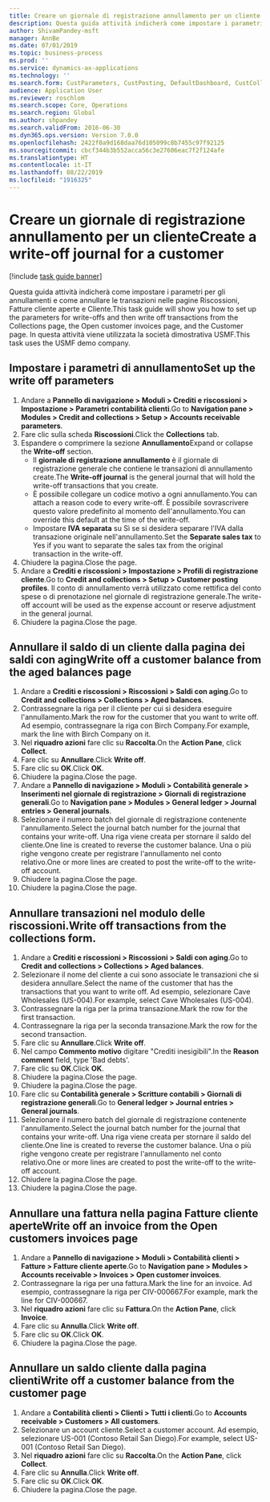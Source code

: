 ```yaml
---
title: Creare un giornale di registrazione annullamento per un cliente
description: Questa guida attività indicherà come impostare i parametri per gli annullamenti e come annullare le transazioni nelle pagine Riscossioni, Fatture cliente aperte e Cliente.
author: ShivamPandey-msft
manager: AnnBe
ms.date: 07/01/2019
ms.topic: business-process
ms.prod: ''
ms.service: dynamics-ax-applications
ms.technology: ''
ms.search.form: CustParameters, CustPosting, DefaultDashboard, CustCollectionsPoolsListPage, CustWriteOff, LedgerJournalTable, LedgerJournalTransDaily, CustCollections, CustOpenInvoicesListPage, CustTable
audience: Application User
ms.reviewer: roschlom
ms.search.scope: Core, Operations
ms.search.region: Global
ms.author: shpandey
ms.search.validFrom: 2016-06-30
ms.dyn365.ops.version: Version 7.0.0
ms.openlocfilehash: 2422f0a9d168daa76d105099c8b7455c97f92125
ms.sourcegitcommit: cbcf344b3b552acca56c3e27606eac7f2f124afe
ms.translationtype: HT
ms.contentlocale: it-IT
ms.lasthandoff: 08/22/2019
ms.locfileid: "1916325"
---
```

# <a name="create-a-write-off-journal-for-a-customer"></a><span data-ttu-id="17237-103">Creare un giornale di registrazione annullamento per un cliente</span><span class="sxs-lookup"><span data-stu-id="17237-103">Create a write-off journal for a customer</span></span>

[!include [task guide banner](../../includes/task-guide-banner.md)]

<span data-ttu-id="17237-104">Questa guida attività indicherà come impostare i parametri per gli annullamenti e come annullare le transazioni nelle pagine Riscossioni, Fatture cliente aperte e Cliente.</span><span class="sxs-lookup"><span data-stu-id="17237-104">This task guide will show you how to set up the parameters for write-offs and then write off transactions from the Collections page, the Open customer invoices page, and the Customer page.</span></span> <span data-ttu-id="17237-105">In questa attività viene utilizzata la società dimostrativa USMF.</span><span class="sxs-lookup"><span data-stu-id="17237-105">This task uses the USMF demo company.</span></span>


## <a name="set-up-the-write-off-parameters"></a><span data-ttu-id="17237-106">Impostare i parametri di annullamento</span><span class="sxs-lookup"><span data-stu-id="17237-106">Set up the write off parameters</span></span>
1. <span data-ttu-id="17237-107">Andare a **Pannello di navigazione > Moduli > Crediti e riscossioni > Impostazione > Parametri contabilità clienti**.</span><span class="sxs-lookup"><span data-stu-id="17237-107">Go to **Navigation pane > Modules > Credit and collections > Setup > Accounts receivable parameters**.</span></span>
2. <span data-ttu-id="17237-108">Fare clic sulla scheda **Riscossioni**.</span><span class="sxs-lookup"><span data-stu-id="17237-108">Click the **Collections** tab.</span></span>
3. <span data-ttu-id="17237-109">Espandere o comprimere la sezione **Annullamento**</span><span class="sxs-lookup"><span data-stu-id="17237-109">Expand or collapse the **Write-off** section.</span></span>
    - <span data-ttu-id="17237-110">Il **giornale di registrazione annullamento** è il giornale di registrazione generale che contiene le transazioni di annullamento create.</span><span class="sxs-lookup"><span data-stu-id="17237-110">The **Write-off journal** is the general journal that will hold the write-off transactions that you create.</span></span>  
    - <span data-ttu-id="17237-111">È possibile collegare un codice motivo a ogni annullamento.</span><span class="sxs-lookup"><span data-stu-id="17237-111">You can attach a reason code to every write-off.</span></span> <span data-ttu-id="17237-112">È possibile sovrascrivere questo valore predefinito al momento dell'annullamento.</span><span class="sxs-lookup"><span data-stu-id="17237-112">You can override this default at the time of the write-off.</span></span>  
    - <span data-ttu-id="17237-113">Impostare **IVA separata** su Sì se si desidera separare l'IVA dalla transazione originale nell'annullamento.</span><span class="sxs-lookup"><span data-stu-id="17237-113">Set the **Separate sales tax** to Yes if you want to separate the sales tax from the original transaction in the write-off.</span></span>  
4. <span data-ttu-id="17237-114">Chiudere la pagina.</span><span class="sxs-lookup"><span data-stu-id="17237-114">Close the page.</span></span>
5. <span data-ttu-id="17237-115">Andare a **Crediti e riscossioni > Impostazione > Profili di registrazione cliente**.</span><span class="sxs-lookup"><span data-stu-id="17237-115">Go to **Credit and collections > Setup > Customer posting profiles**.</span></span> <span data-ttu-id="17237-116">Il conto di annullamento verrà utilizzato come rettifica del conto spese o di prenotazione nel giornale di registrazione generale.</span><span class="sxs-lookup"><span data-stu-id="17237-116">The write-off account will be used as the expense account or reserve adjustment in the general journal.</span></span>
6. <span data-ttu-id="17237-117">Chiudere la pagina.</span><span class="sxs-lookup"><span data-stu-id="17237-117">Close the page.</span></span>

## <a name="write-off-a-customer-balance-from-the-aged-balances-page"></a><span data-ttu-id="17237-118">Annullare il saldo di un cliente dalla pagina dei saldi con aging</span><span class="sxs-lookup"><span data-stu-id="17237-118">Write off a customer balance from the aged balances page</span></span>
1. <span data-ttu-id="17237-119">Andare a **Crediti e riscossioni > Riscossioni > Saldi con aging**.</span><span class="sxs-lookup"><span data-stu-id="17237-119">Go to **Credit and collections > Collections > Aged balances**.</span></span>
2. <span data-ttu-id="17237-120">Contrassegnare la riga per il cliente per cui si desidera eseguire l'annullamento.</span><span class="sxs-lookup"><span data-stu-id="17237-120">Mark the row for the customer that you want to write off.</span></span> <span data-ttu-id="17237-121">Ad esempio, contrassegnare la riga con Birch Company.</span><span class="sxs-lookup"><span data-stu-id="17237-121">For example, mark the line with Birch Company on it.</span></span>
3. <span data-ttu-id="17237-122">Nel **riquadro azioni** fare clic su **Raccolta**.</span><span class="sxs-lookup"><span data-stu-id="17237-122">On the **Action Pane**, click **Collect**.</span></span>
4. <span data-ttu-id="17237-123">Fare clic su **Annullare**.</span><span class="sxs-lookup"><span data-stu-id="17237-123">Click **Write off**.</span></span>
5. <span data-ttu-id="17237-124">Fare clic su **OK**.</span><span class="sxs-lookup"><span data-stu-id="17237-124">Click **OK**.</span></span>
6. <span data-ttu-id="17237-125">Chiudere la pagina.</span><span class="sxs-lookup"><span data-stu-id="17237-125">Close the page.</span></span>
7. <span data-ttu-id="17237-126">Andare a **Pannello di navigazione > Moduli > Contabilità generale > Inserimenti nel giornale di registrazione > Giornali di registrazione generali**.</span><span class="sxs-lookup"><span data-stu-id="17237-126">Go to **Navigation pane > Modules > General ledger > Journal entries > General journals**.</span></span>
8. <span data-ttu-id="17237-127">Selezionare il numero batch del giornale di registrazione contenente l'annullamento.</span><span class="sxs-lookup"><span data-stu-id="17237-127">Select the journal batch number for the journal that contains your write-off.</span></span> <span data-ttu-id="17237-128">Una riga viene creata per stornare il saldo del cliente.</span><span class="sxs-lookup"><span data-stu-id="17237-128">One line is created to reverse the customer balance.</span></span> <span data-ttu-id="17237-129">Una o più righe vengono create per registrare l'annullamento nel conto relativo.</span><span class="sxs-lookup"><span data-stu-id="17237-129">One or more lines are created to post the write-off to the write-off account.</span></span>  
9. <span data-ttu-id="17237-130">Chiudere la pagina.</span><span class="sxs-lookup"><span data-stu-id="17237-130">Close the page.</span></span>
10. <span data-ttu-id="17237-131">Chiudere la pagina.</span><span class="sxs-lookup"><span data-stu-id="17237-131">Close the page.</span></span>

## <a name="write-off-transactions-from-the-collections-form"></a><span data-ttu-id="17237-132">Annullare transazioni nel modulo delle riscossioni.</span><span class="sxs-lookup"><span data-stu-id="17237-132">Write off transactions from the collections form.</span></span>
1. <span data-ttu-id="17237-133">Andare a **Crediti e riscossioni > Riscossioni > Saldi con aging**.</span><span class="sxs-lookup"><span data-stu-id="17237-133">Go to **Credit and collections > Collections > Aged balances**.</span></span>
2. <span data-ttu-id="17237-134">Selezionare il nome del cliente a cui sono associate le transazioni che si desidera annullare.</span><span class="sxs-lookup"><span data-stu-id="17237-134">Select the name of the customer that has the transactions that you want to write off.</span></span> <span data-ttu-id="17237-135">Ad esempio, selezionare Cave Wholesales (US-004).</span><span class="sxs-lookup"><span data-stu-id="17237-135">For example, select Cave Wholesales (US-004).</span></span>
3. <span data-ttu-id="17237-136">Contrassegnare la riga per la prima transazione.</span><span class="sxs-lookup"><span data-stu-id="17237-136">Mark the row for the first transaction.</span></span>
4. <span data-ttu-id="17237-137">Contrassegnare la riga per la seconda transazione.</span><span class="sxs-lookup"><span data-stu-id="17237-137">Mark the row for the second transaction.</span></span>
5. <span data-ttu-id="17237-138">Fare clic su **Annullare**.</span><span class="sxs-lookup"><span data-stu-id="17237-138">Click **Write off**.</span></span>
6. <span data-ttu-id="17237-139">Nel campo **Commento motivo** digitare "Crediti inesigibili".</span><span class="sxs-lookup"><span data-stu-id="17237-139">In the **Reason comment** field, type 'Bad debts'.</span></span>
7. <span data-ttu-id="17237-140">Fare clic su **OK**.</span><span class="sxs-lookup"><span data-stu-id="17237-140">Click **OK**.</span></span>
8. <span data-ttu-id="17237-141">Chiudere la pagina.</span><span class="sxs-lookup"><span data-stu-id="17237-141">Close the page.</span></span>
9. <span data-ttu-id="17237-142">Chiudere la pagina.</span><span class="sxs-lookup"><span data-stu-id="17237-142">Close the page.</span></span>
10. <span data-ttu-id="17237-143">Fare clic su **Contabilità generale > Scritture contabili > Giornali di registrazione generali**.</span><span class="sxs-lookup"><span data-stu-id="17237-143">Go to **General ledger > Journal entries > General journals**.</span></span>
11. <span data-ttu-id="17237-144">Selezionare il numero batch del giornale di registrazione contenente l'annullamento.</span><span class="sxs-lookup"><span data-stu-id="17237-144">Select the journal batch number for the journal that contains your write-off.</span></span> <span data-ttu-id="17237-145">Una riga viene creata per stornare il saldo del cliente.</span><span class="sxs-lookup"><span data-stu-id="17237-145">One line is created to reverse the customer balance.</span></span> <span data-ttu-id="17237-146">Una o più righe vengono create per registrare l'annullamento nel conto relativo.</span><span class="sxs-lookup"><span data-stu-id="17237-146">One or more lines are created to post the write-off to the write-off account.</span></span>  
12. <span data-ttu-id="17237-147">Chiudere la pagina.</span><span class="sxs-lookup"><span data-stu-id="17237-147">Close the page.</span></span>
13. <span data-ttu-id="17237-148">Chiudere la pagina.</span><span class="sxs-lookup"><span data-stu-id="17237-148">Close the page.</span></span>

## <a name="write-off-an-invoice-from-the-open-customers-invoices-page"></a><span data-ttu-id="17237-149">Annullare una fattura nella pagina Fatture cliente aperte</span><span class="sxs-lookup"><span data-stu-id="17237-149">Write off an invoice from the Open customers invoices page</span></span>
1. <span data-ttu-id="17237-150">Andare a **Pannello di navigazione > Moduli > Contabilità clienti > Fatture > Fatture cliente aperte**.</span><span class="sxs-lookup"><span data-stu-id="17237-150">Go to **Navigation pane > Modules > Accounts receivable > Invoices > Open customer invoices**.</span></span>
2. <span data-ttu-id="17237-151">Contrassegnare la riga per una fattura.</span><span class="sxs-lookup"><span data-stu-id="17237-151">Mark the line for an invoice.</span></span> <span data-ttu-id="17237-152">Ad esempio, contrassegnare la riga per CIV-000667.</span><span class="sxs-lookup"><span data-stu-id="17237-152">For example, mark the line for CIV-000667.</span></span>
3. <span data-ttu-id="17237-153">Nel **riquadro azioni** fare clic su **Fattura**.</span><span class="sxs-lookup"><span data-stu-id="17237-153">On the **Action Pane**, click **Invoice**.</span></span>
4. <span data-ttu-id="17237-154">Fare clic su **Annulla**.</span><span class="sxs-lookup"><span data-stu-id="17237-154">Click **Write off**.</span></span>
5. <span data-ttu-id="17237-155">Fare clic su **OK**.</span><span class="sxs-lookup"><span data-stu-id="17237-155">Click **OK**.</span></span>
6. <span data-ttu-id="17237-156">Chiudere la pagina.</span><span class="sxs-lookup"><span data-stu-id="17237-156">Close the page.</span></span>

## <a name="write-off-a-customer-balance-from-the-customer-page"></a><span data-ttu-id="17237-157">Annullare un saldo cliente dalla pagina clienti</span><span class="sxs-lookup"><span data-stu-id="17237-157">Write off a customer balance from the customer page</span></span>
1. <span data-ttu-id="17237-158">Andare a **Contabilità clienti > Clienti > Tutti i clienti**.</span><span class="sxs-lookup"><span data-stu-id="17237-158">Go to **Accounts receivable > Customers > All customers**.</span></span>
2. <span data-ttu-id="17237-159">Selezionare un account cliente.</span><span class="sxs-lookup"><span data-stu-id="17237-159">Select a customer account.</span></span> <span data-ttu-id="17237-160">Ad esempio, selezionare US-001 (Contoso Retail San Diego).</span><span class="sxs-lookup"><span data-stu-id="17237-160">For example, select US-001 (Contoso Retail San Diego).</span></span>
3. <span data-ttu-id="17237-161">Nel **riquadro azioni** fare clic su **Raccolta**.</span><span class="sxs-lookup"><span data-stu-id="17237-161">On the **Action Pane**, click **Collect**.</span></span>
4. <span data-ttu-id="17237-162">Fare clic su **Annulla**.</span><span class="sxs-lookup"><span data-stu-id="17237-162">Click **Write off**.</span></span>
5. <span data-ttu-id="17237-163">Fare clic su **OK**.</span><span class="sxs-lookup"><span data-stu-id="17237-163">Click **OK**.</span></span>
6. <span data-ttu-id="17237-164">Chiudere la pagina.</span><span class="sxs-lookup"><span data-stu-id="17237-164">Close the page.</span></span>

